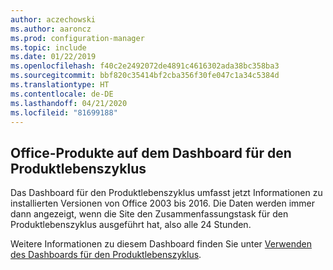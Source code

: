 ```yaml
---
author: aczechowski
ms.author: aaroncz
ms.prod: configuration-manager
ms.topic: include
ms.date: 01/22/2019
ms.openlocfilehash: f40c2e2492072de4891c4616302ada38bc358ba3
ms.sourcegitcommit: bbf820c35414bf2cba356f30fe047c1a34c5384d
ms.translationtype: HT
ms.contentlocale: de-DE
ms.lasthandoff: 04/21/2020
ms.locfileid: "81699188"
---
```

## <a name="office-products-on-lifecycle-dashboard"></a><a name="bkmk_lifecycle"></a> Office-Produkte auf dem Dashboard für den Produktlebenszyklus
<!--3556026-->

Das Dashboard für den Produktlebenszyklus umfasst jetzt Informationen zu installierten Versionen von Office 2003 bis 2016. Die Daten werden immer dann angezeigt, wenn die Site den Zusammenfassungstask für den Produktlebenszyklus ausgeführt hat, also alle 24 Stunden.

Weitere Informationen zu diesem Dashboard finden Sie unter [Verwenden des Dashboards für den Produktlebenszyklus](../../../../clients/manage/asset-intelligence/product-lifecycle-dashboard.md).

